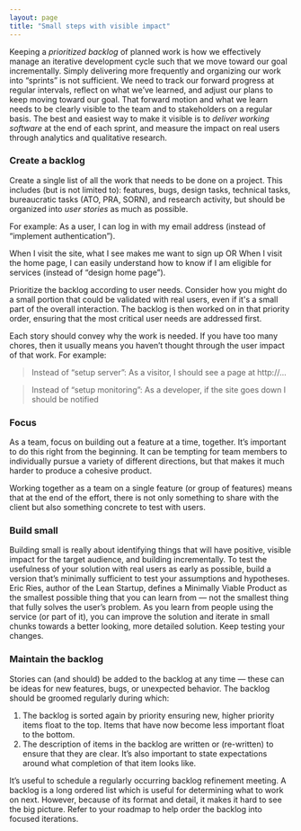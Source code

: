 ```yaml
---
layout: page
title: "Small steps with visible impact"
---
```

Keeping a *prioritized backlog* of planned work is how we effectively manage an iterative development cycle such that we move toward our goal incrementally. Simply delivering more frequently and organizing our work into “sprints” is not sufficient. We need to track our forward progress at regular intervals, reflect on what we’ve learned, and adjust our plans to keep moving toward our goal. That forward motion and what we learn needs to be clearly visible to the team and to stakeholders on a regular basis. The best and easiest way to make it visible is to *deliver working software* at the end of each sprint, and measure the impact on real users through analytics and qualitative research.

### Create a backlog
Create a single list of all the work that needs to be done on a project. This includes (but is not limited to): features, bugs, design tasks, technical tasks, bureaucratic tasks (ATO, PRA, SORN), and research activity, but should be organized into *user stories* as much as possible.

For example:
As a user, I can log in with my email address (instead of “implement authentication”).

When I visit the site, what I see makes me want to sign up OR When I visit the home page, I can easily understand how to know if I am eligible for services (instead of “design home page”).

Prioritize the backlog according to user needs. Consider how you might do a small portion that could be validated with real users, even if it's a small part of the overall interaction. The backlog is then worked on in that priority order, ensuring that the most critical user needs are addressed first.

Each story should convey why the work is needed. If you have too many chores, then it usually means you haven’t thought through the user impact of that work. For example:

> Instead of “setup server”: As a visitor, I should see a page at http://…

> Instead of “setup monitoring”: As a developer, if the site goes down I should be notified

### Focus
As a team, focus on building out a feature at a time, together. It’s important to do this right from the beginning. It can be tempting for team members to individually pursue a variety of different directions, but that makes it much harder to produce a cohesive product.

Working together as a team on a single feature (or group of features) means that at the end of the effort, there is not only something to share with the client but also something concrete to test with users.

### Build small
Building small is really about identifying things that will have positive, visible impact for the target audience, and building incrementally. To test the usefulness of your solution with real users as early as possible, build a version that’s minimally sufficient to test your assumptions and hypotheses. Eric Ries, author of the Lean Startup, defines a Minimally Viable Product as the smallest possible thing that you can learn from — not the smallest thing that fully solves the user’s problem. As you learn from people using the service (or part of it), you can improve the solution and iterate in small chunks towards a better looking, more detailed solution. Keep testing your changes.

### Maintain the backlog
Stories can (and should) be added to the backlog at any time — these can be ideas for new features, bugs, or unexpected behavior. The backlog should be groomed regularly during which:

1. The backlog is sorted again by priority ensuring new, higher priority items float to the top. Items that have now become less important float to the bottom.
2. The description of items in the backlog are written or (re-written) to ensure that they are clear. It’s also important to state expectations around what completion of that item looks like.

It’s useful to schedule a regularly occurring backlog refinement meeting. A backlog is a long ordered list which is useful for determining what to work on next. However, because of its format and detail, it makes it hard to see the big picture. Refer to your roadmap to help order the backlog into focused iterations.
